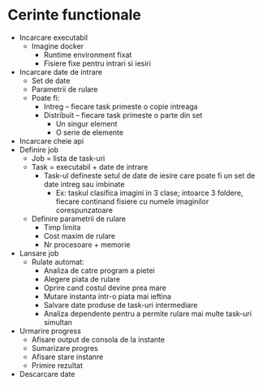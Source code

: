 
# Cerinte functionale

- Incarcare executabil
  - Imagine docker
    - Runtime environment fixat
    - Fisiere fixe pentru intrari si iesiri
- Incarcare date de intrare
  - Set de date
  - Parametrii de rulare
  - Poate fi:
    - Intreg – fiecare task primeste o copie intreaga
    - Distribuit – fiecare task primeste o parte din set
      - Un singur element
      - O serie de elemente
- Incarcare cheie api
- Definire job
  - Job = lista de task-uri
  - Task = executabil + date de intrare
    - Task-ul defineste setul de date de iesire care poate fi un set de date intreg sau imbinate
      - Ex: taskul clasifica imagini in 3 clase; intoarce 3 foldere, fiecare continand fisiere cu numele imaginilor corespunzatoare
  - Definire parametrii de rulare
    - Timp limita
    - Cost maxim de rulare
    - Nr procesoare + memorie
- Lansare job
  - Rulate automat:
    - Analiza de catre program a pietei
    - Alegere piata de rulare
    - Oprire cand costul devine prea mare
    - Mutare instanta intr-o piata mai ieftina
    - Salvare date produse de task-uri intermediare
    - Analiza dependente pentru a permite rulare mai multe task-uri simultan
- Urmarire progress
  - Afisare output de consola de la instante
  - Sumarizare progres
  - Afisare stare instanre
  - Primire rezultat
- Descarcare date
